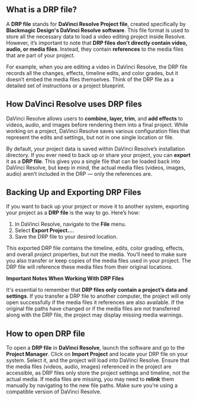 ## What is a DRP file?

A **DRP file** stands for **DaVinci Resolve Project file**, created specifically by **Blackmagic Design's DaVinci Resolve software**. This file format is used to store all the necessary data to load a video editing project inside Resolve. However, it’s important to note that **DRP files don’t directly contain video, audio, or media files**. Instead, they contain **references** to the media files that are part of your project.

For example, when you are editing a video in DaVinci Resolve, the DRP file records all the changes, effects, timeline edits, and color grades, but it doesn’t embed the media files themselves. Think of the DRP file as a detailed set of instructions or a project blueprint.

## How DaVinci Resolve uses DRP files

DaVinci Resolve allows users to **combine, layer, trim**, and **add effects** to videos, audio, and images before rendering them into a final project. While working on a project, DaVinci Resolve saves various configuration files that represent the edits and settings, but not in one single location or file.

By default, your project data is saved within DaVinci Resolve’s installation directory. If you ever need to back up or share your project, you can **export** it as a **DRP file**. This gives you a single file that can be loaded back into DaVinci Resolve, but keep in mind, the actual media files (videos, images, audio) aren’t included in the DRP — only the references are.

## Backing Up and Exporting DRP Files

If you want to back up your project or move it to another system, exporting your project as a **DRP file** is the way to go. Here’s how:

1.  In DaVinci Resolve, navigate to the **File** menu.
2.  Select **Export Project...**.
3.  Save the DRP file to your desired location.

This exported DRP file contains the timeline, edits, color grading, effects, and overall project properties, but not the media. You’ll need to make sure you also transfer or keep copies of the media files used in your project. The DRP file will reference these media files from their original locations.

**Important Notes When Working With DRP Files**

It's essential to remember that **DRP files only contain a project’s data and settings**. If you transfer a DRP file to another computer, the project will only open successfully if the media files it references are also available. If the original file paths have changed or if the media files are not transferred along with the DRP file, the project may display missing media warnings.

## How to open DRP file

To open a **DRP file** in **DaVinci Resolve**, launch the software and go to the **Project Manager**. Click on **Import Project** and locate your DRP file on your system. Select it, and the project will load into DaVinci Resolve. Ensure that the media files (videos, audio, images) referenced in the project are accessible, as DRP files only store the project settings and timeline, not the actual media. If media files are missing, you may need to **relink** them manually by navigating to the new file paths. Make sure you’re using a compatible version of DaVinci Resolve.
